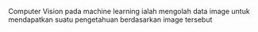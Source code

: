 Computer Vision pada machine learning ialah mengolah data image untuk mendapatkan suatu pengetahuan berdasarkan image tersebut
